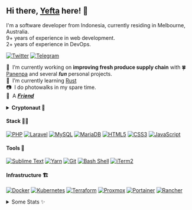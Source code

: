 ## Hi there, [Yefta](https://yefta.com) here! &#128075;

I'm a software developer from Indonesia, currently residing in Melbourne, Australia.<br />
9+ years of experience in web development.<br />
2+ years of experience in DevOps.

[![Twitter](https://img.shields.io/badge/Twitter-%2300acee.svg?&style=flat&logo=twitter&logoColor=white)](https://www.twitter.com/yeftasutanto)
[![Telegram](https://img.shields.io/badge/Telegram-%230088cc.svg?&style=flat&logo=telegram&logoColor=white)](https://t.me/ysutanto)

&#128301;&nbsp;&nbsp;I’m currently working on **improving fresh produce supply chain** with &#127808; [Panenpa](https://panenpa.com) and several 𝒇𝒖𝒏 personal projects.<br />
&#127793;&nbsp;&nbsp;I’m currently learning [Rust](https://github.com/rust-lang/rust)<br />
&#128247;&nbsp;&nbsp;I do photowalks in my spare time.<br />
&#129418;&nbsp;&nbsp;A [𝑭𝒓𝒊𝒆𝒏𝒅](https://www.youtube.com/watch?v=TFvBnUHBYvU)

<details>
  <summary><strong>Cryptonaut &#128640;</strong></summary>
   <em>(noun)</em> : Not to be confused with the coin portfolio tracker of the same name, consider this a portmanteau of the words cryptocurrencer and astronaut. It’s a special type of cryptocurrencer, one who explores the lesser visited galaxies of the cryptocurrency industry.
</details>

#### Stack &#128104;&#8205;&#128187;

[![PHP](https://img.shields.io/badge/PHP-%23adb3d2?style=flat&logoColor=%23333&logo=php)](https://www.php.net/)
[![Laravel](https://img.shields.io/badge/Laravel-%23ff2d20?style=flat&logoColor=%23FFF&logo=laravel)](https://laravel.com/)
[![MySQL](https://img.shields.io/badge/MySQL-%2300758f?style=flat&logoColor=%23FFF&logo=mysql)](https://www.mysql.com/)
[![MariaDB](https://img.shields.io/badge/MariaDB-%23003545?style=flat&logoColor=%23FFF&logo=mariadb)](https://www.mariadb.com/)
[![HTML5](https://img.shields.io/badge/HTML5-%23e34c26?style=flat&logoColor=%23FFF&logo=html5)](https://developer.mozilla.org/en-US/docs/Glossary/HTML5)
[![CSS3](https://img.shields.io/badge/CSS3-%231572b6?style=flat&logoColor=%23FFF&logo=css3)](https://developer.mozilla.org/en-US/docs/Web/CSS)
[![JavaScript](https://img.shields.io/badge/JavaScript-%23f0db4f?style=flat&logoColor=%23333&logo=javascript)](https://www.javascript.com/)

#### Tools &#128295;

[![Sublime Text](https://img.shields.io/badge/Sublime%20Text-%23ff9800?style=flat&logoColor=%23FFF&logo=sublime-text)](https://www.sublimetext.com/)
[![Yarn](https://img.shields.io/badge/Yarn-%232c8ebb?style=flat&logoColor=%23FFF&logo=yarn)](https://yarnpkg.com/)
[![Git](https://img.shields.io/badge/Git-%23f34f29?style=flat&logoColor=%23FFF&logo=git)](https://git-scm.com/)
[![Bash Shell](https://img.shields.io/badge/Bash-%234eaa25?style=flat&logoColor=%23FFF&logo=gnu-bash)](https://www.gnu.org/software/bash/)
[![iTerm2](https://img.shields.io/badge/iTerm2-%23000?style=flat&logoColor=%23FFF&logo=iterm2)](https://www.iterm2.com/)

#### Infrastructure &#127959;

[![Docker](https://img.shields.io/badge/Docker-%232496ed?style=flat&logoColor=%23FFF&logo=docker)](https://www.docker.com/)
[![Kubernetes](https://img.shields.io/badge/Kubernetes-%23326cE5?style=flat&logoColor=%23FFF&logo=kubernetes)](https://kubernetes.io/)
[![Terraform](https://img.shields.io/badge/Terraform-%237b42bc?style=flat&logoColor=%23FFF&logo=terraform)](https://www.terraform.io/)
[![Proxmox](https://img.shields.io/badge/Proxmox-%23e57000?style=flat&logoColor=%23FFF&logo=proxmox)](https://www.proxmox.com/en/)
[![Portainer](https://img.shields.io/badge/Portainer-%2313Bef9?style=flat&logoColor=%23FFF&logo=portainer)](https://www.portainer.io/)
[![Rancher](https://img.shields.io/badge/Rancher-%230075a8?style=flat&logoColor=%23FFF&logo=rancher)](https://rancher.com/)

<details>
  <summary>Some Stats &#10024;</summary>
  <img src="https://visitor-badge.glitch.me/badge?page_id=nevrending.nevrending" alt="Visitors Count Badge" />
  <br>
  <a href="https://github.com/nevrending/github-readme-stats">
    <img align="center" src="https://github-readme-stats.vercel.app/api?username=nevrending&show_icons=true&include_all_commits=true&count_private=true&theme=react" alt="NevREnding's GitHub stats" />
  </a>

  <a href="https://github.com/nevrending/github-readme-stats">
    <img align="center" src="https://github-readme-stats.vercel.app/api/top-langs/?username=nevrending&layout=compact&theme=react" alt="NevREnding's Top Lang stats" />
  </a>
</details>
